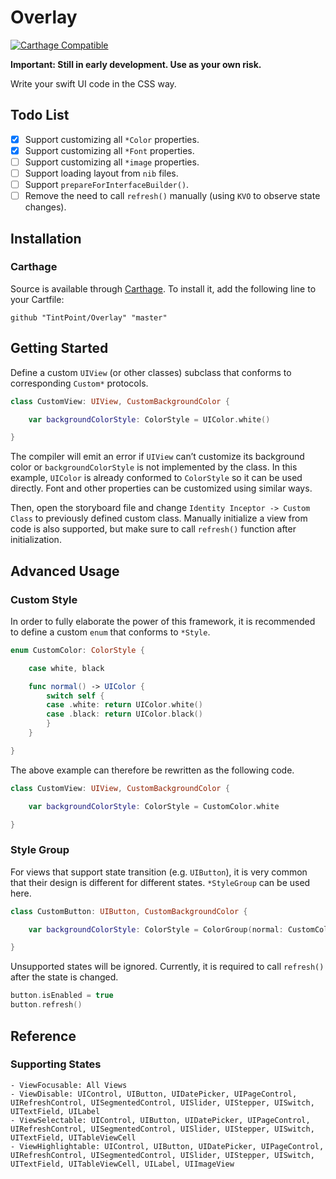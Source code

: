 # Overlay

[![Carthage Compatible](https://img.shields.io/badge/Carthage-compatible-4BC51D.svg?style=flat)](https://github.com/Carthage/Carthage)

**Important: Still in early development. Use as your own risk.**

Write your swift UI code in the CSS way.

## Todo List

- [x] Support customizing all `*Color` properties.
- [x] Support customizing all `*Font` properties.
- [ ] Support customizing all `*image` properties.
- [ ] Support loading layout from `nib` files.
- [ ] Support `prepareForInterfaceBuilder()`.
- [ ] Remove the need to call `refresh()` manually (using `KVO` to observe state changes).

## Installation

### Carthage

Source is available through [Carthage](https://github.com/Carthage/Carthage). To install it, add the following line to your Cartfile:

```ogdl
github "TintPoint/Overlay" "master"
```

## Getting Started

Define a custom `UIView` (or other classes) subclass that conforms to corresponding `Custom*` protocols.

```swift
class CustomView: UIView, CustomBackgroundColor {

    var backgroundColorStyle: ColorStyle = UIColor.white()

}
```

The compiler will emit an error if `UIView` can’t customize its background color or `backgroundColorStyle` is not implemented by the class. In this example, `UIColor` is already conformed to `ColorStyle` so it can be used directly. Font and other properties can be customized using similar ways.

Then, open the storyboard file and change `Identity Inceptor -> Custom Class` to previously defined custom class. Manually initialize a view from code is also supported, but make sure to call `refresh()` function after initialization. 

## Advanced Usage

### Custom Style

In order to fully elaborate the power of this framework, it is recommended to define a custom `enum` that conforms to `*Style`.

```swift
enum CustomColor: ColorStyle {

    case white, black

    func normal() -> UIColor {
        switch self {
        case .white: return UIColor.white()
        case .black: return UIColor.black()
        }
    }

}
```

The above example can therefore be rewritten as the following code.

```swift
class CustomView: UIView, CustomBackgroundColor {

    var backgroundColorStyle: ColorStyle = CustomColor.white

}
```

### Style Group

For views that support state transition (e.g. `UIButton`), it is very common that their design is different for different states. `*StyleGroup` can be used here.

```swift
class CustomButton: UIButton, CustomBackgroundColor {

    var backgroundColorStyle: ColorStyle = ColorGroup(normal: CustomColor.white, disabled: CustomColor.black)

}
```

Unsupported states will be ignored. Currently, it is required to call `refresh()` after the state is changed.

```swift
button.isEnabled = true
button.refresh()
```

## Reference

### Supporting States

```
- ViewFocusable: All Views
- ViewDisable: UIControl, UIButton, UIDatePicker, UIPageControl, UIRefreshControl, UISegmentedControl, UISlider, UIStepper, UISwitch, UITextField, UILabel
- ViewSelectable: UIControl, UIButton, UIDatePicker, UIPageControl, UIRefreshControl, UISegmentedControl, UISlider, UIStepper, UISwitch, UITextField, UITableViewCell
- ViewHighlightable: UIControl, UIButton, UIDatePicker, UIPageControl, UIRefreshControl, UISegmentedControl, UISlider, UIStepper, UISwitch, UITextField, UITableViewCell, UILabel, UIImageView
```
